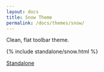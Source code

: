 ```yaml
---
layout: docs
title: Snow Theme
permalink: /docs/themes/snow/
---
```


<p>Clean, flat toolbar theme.</p>
{% include standalone/snow.html %}
<p>
  <a class="standalone-link" href="/standalone/snow">Standalone</a>
</p>
